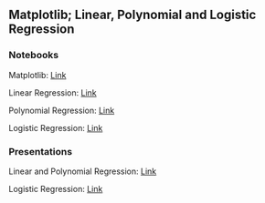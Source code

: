 ## 	Matplotlib; Linear, Polynomial and Logistic Regression
### Notebooks
Matplotlib: [Link](./Matplotlib.ipynb)

Linear Regression: [Link](./Linear_Regression.ipynb)

Polynomial Regression: [Link](./Polynomial_Regression.ipynb)

Logistic Regression: [Link](./Logistic_Regression.ipynb)

### Presentations
Linear and Polynomial Regression: [Link](./Linear&Polynomial_Regression.pdf)

Logistic Regression: [Link](./Logistic_Regression.pdf)
